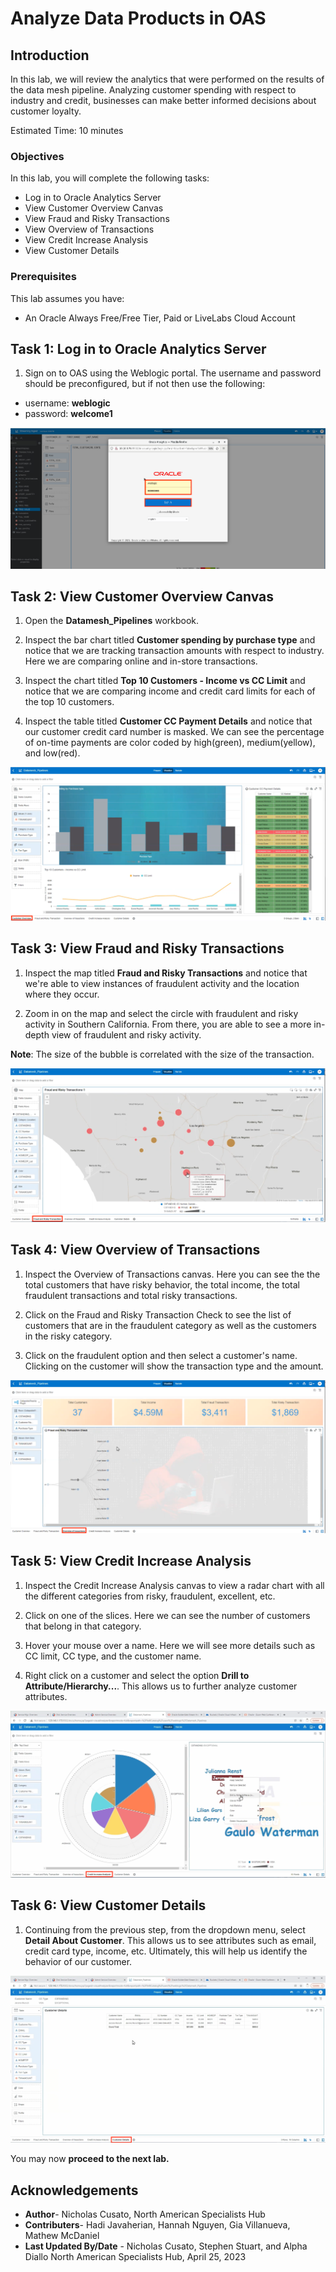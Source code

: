 # Analyze Data Products in OAS

## Introduction
In this lab, we will review the analytics that were performed on the results of the data mesh pipeline. Analyzing customer spending with respect to industry and credit, businesses can make better informed decisions about customer loyalty.

Estimated Time: 10 minutes


### Objectives

In this lab, you will complete the following tasks:

- Log in to Oracle Analytics Server
- View Customer Overview Canvas
- View Fraud and Risky Transactions
- View Overview of Transactions
- View Credit Increase Analysis
- View Customer Details

### Prerequisites

This lab assumes you have:
- An Oracle Always Free/Free Tier, Paid or LiveLabs Cloud Account

## Task 1: Log in to Oracle Analytics Server

1. Sign on to OAS using the Weblogic portal. The username and password should be preconfigured, but if not then use the following:
- username: **weblogic**
- password: **welcome1**

![OAS login portal](images/oas-login.png)

## Task 2: View Customer Overview Canvas

1. Open the **Datamesh_Pipelines** workbook.

2. Inspect the bar chart titled **Customer spending by purchase type** and notice that we are tracking transaction amounts with respect to industry. Here we are comparing online and in-store transactions.

3. Inspect the chart titled **Top 10 Customers - Income vs CC Limit** and notice that we are comparing income and credit card limits for each of the top 10 customers.

4. Inspect the table titled **Customer CC Payment Details** and notice that our customer credit card number is masked. We can see the percentage of on-time payments are color coded by high(green), medium(yellow), and low(red). 

![View the Customer Overview](images/cust-overview.png)

## Task 3: View Fraud and Risky Transactions

1. Inspect the map titled **Fraud and Risky Transactions** and notice that we're able to view instances of fraudulent activity and the location where they occur.

2. Zoom in on the map and select the circle with fraudulent and risky activity in Southern California. From there, you are able to see a more in-depth view of fraudulent and risky activity. 

**Note**: The size of the bubble is correlated with the size of the transaction.

![View the Fraud and Risky Transactions Canvas](images/fraud-risky.png)

## Task 4: View Overview of Transactions

1. Inspect the Overview of Transactions canvas. Here you can see the the total customers that have risky behavior, the total income, the total fraudulent transactions and total risky transactions.

2. Click on the Fraud and Risky Transaction Check to see the list of customers that are in the fraudulent category as well as the customers in the risky category.

3. Click on the fraudulent option and then select a customer's name. Clicking on the customer will show the transaction type and the amount.

![View the Overview of Transactions Canvas](images/transaction-check.png)

## Task 5: View Credit Increase Analysis 

1. Inspect the Credit Increase Analysis canvas to view a radar chart with all the different categories from risky,  fraudulent, excellent, etc.

2. Click on one of the slices. Here we can see the number of customers that belong in that category. 

3. Hover your mouse over a name. Here we will see more details such as CC limit, CC type, and the customer name.

4. Right click on a customer and select the option **Drill to Attribute/Hierarchy...**. This allows us to further analyze customer attributes.

![View the Credit Increase Analysis Canvas](images/credit-increase.png)

## Task 6: View Customer Details

1. Continuing from the previous step, from the dropdown menu, select **Detail About Customer**. This allows us to see attributes such as email, credit card type, income, etc. Ultimately, this will help us identify the behavior of our customer.

![View the Customer Details Canvas](images/cust-details.png)

You may now **proceed to the next lab.**

## Acknowledgements

- **Author**- Nicholas Cusato, North American Specialists Hub
- **Contributers**- Hadi Javaherian, Hannah Nguyen, Gia Villanueva, Mathew McDaniel
- **Last Updated By/Date** - Nicholas Cusato, Stephen Stuart, and Alpha Diallo North American Specialists Hub, April 25, 2023